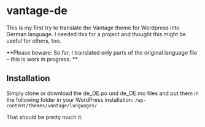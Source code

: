 # vantage-de
This is my first try to translate the Vantage theme for Wordpress into German language. I needed this for a project and thought this might be useful for others, too.

**Please beware: So far, I translated only parts of the original language file – this is work in progress.
**

## Installation

Simply clone or download the de_DE.po und de_DE.mo files and put them in the following folder in your WordPress installation:
``/wp-content/themes/vantage/languages/``

That should be pretty much it.